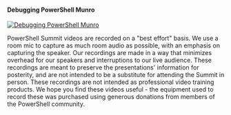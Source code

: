 ﻿#### Debugging PowerShell   Munro

[![Debugging PowerShell   Munro](https://i3.ytimg.com/vi/6zd6Gll8O9Y/hqdefault.jpg "Debugging PowerShell   Munro")](https://www.youtube.com/watch?v=6zd6Gll8O9Y)

PowerShell Summit videos are recorded on a "best effort" basis. We use a room mic to capture as much room audio as possible, with an emphasis on capturing the speaker. Our recordings are made in a way that minimizes overhead for our speakers and interruptions to our live audience. These recordings are meant to preserve the presentations' information for posterity, and are not intended to be a substitute for attending the Summit in person. These recordings are not intended as professional video training products. We hope you find these videos useful - the equipment used to record these was purchased using generous donations from members of the PowerShell community.


